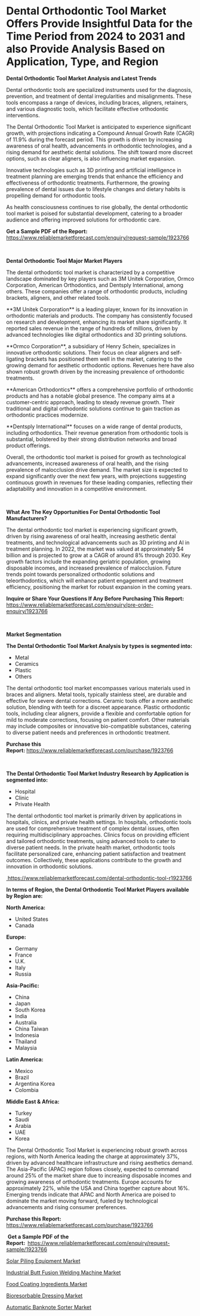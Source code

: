 <p><h1>Dental Orthodontic Tool Market Offers Provide Insightful Data for the Time Period from 2024 to 2031 and also Provide Analysis Based on Application, Type, and Region</h1></p><p><strong>Dental Orthodontic Tool Market Analysis and Latest Trends</strong></p>
<p><p>Dental orthodontic tools are specialized instruments used for the diagnosis, prevention, and treatment of dental irregularities and misalignments. These tools encompass a range of devices, including braces, aligners, retainers, and various diagnostic tools, which facilitate effective orthodontic interventions.</p><p>The Dental Orthodontic Tool Market is anticipated to experience significant growth, with projections indicating a Compound Annual Growth Rate (CAGR) of 11.9% during the forecast period. This growth is driven by increasing awareness of oral health, advancements in orthodontic technologies, and a rising demand for aesthetic dental solutions. The shift toward more discreet options, such as clear aligners, is also influencing market expansion.</p><p>Innovative technologies such as 3D printing and artificial intelligence in treatment planning are emerging trends that enhance the efficiency and effectiveness of orthodontic treatments. Furthermore, the growing prevalence of dental issues due to lifestyle changes and dietary habits is propelling demand for orthodontic tools.</p><p>As health consciousness continues to rise globally, the dental orthodontic tool market is poised for substantial development, catering to a broader audience and offering improved solutions for orthodontic care.</p></p>
<p><strong>Get a Sample PDF of the Report:&nbsp;</strong> <a href="https://www.reliablemarketforecast.com/enquiry/request-sample/1923766?utm_campaign=1129&utm_medium=2&utm_source=Github&utm_content=ia&utm_term=30102024&utm_id=dental-orthodontic-tool">https://www.reliablemarketforecast.com/enquiry/request-sample/1923766</a></p>
<p>&nbsp;</p>
<p><strong>Dental Orthodontic Tool Major Market Players</strong></p>
<p><p>The dental orthodontic tool market is characterized by a competitive landscape dominated by key players such as 3M Unitek Corporation, Ormco Corporation, American Orthodontics, and Dentsply International, among others. These companies offer a range of orthodontic products, including brackets, aligners, and other related tools.</p><p>**3M Unitek Corporation** is a leading player, known for its innovation in orthodontic materials and products. The company has consistently focused on research and development, enhancing its market share significantly. It reported sales revenue in the range of hundreds of millions, driven by advanced technologies like digital orthodontics and 3D printing solutions.</p><p>**Ormco Corporation**, a subsidiary of Henry Schein, specializes in innovative orthodontic solutions. Their focus on clear aligners and self-ligating brackets has positioned them well in the market, catering to the growing demand for aesthetic orthodontic options. Revenues here have also shown robust growth driven by the increasing prevalence of orthodontic treatments.</p><p>**American Orthodontics** offers a comprehensive portfolio of orthodontic products and has a notable global presence. The company aims at a customer-centric approach, leading to steady revenue growth. Their traditional and digital orthodontic solutions continue to gain traction as orthodontic practices modernize.</p><p>**Dentsply International** focuses on a wide range of dental products, including orthodontics. Their revenue generation from orthodontic tools is substantial, bolstered by their strong distribution networks and broad product offerings.</p><p>Overall, the orthodontic tool market is poised for growth as technological advancements, increased awareness of oral health, and the rising prevalence of malocclusion drive demand. The market size is expected to expand significantly over the next few years, with projections suggesting continuous growth in revenues for these leading companies, reflecting their adaptability and innovation in a competitive environment.</p></p>
<p>&nbsp;</p>
<p><strong>What Are The Key Opportunities For Dental Orthodontic Tool Manufacturers?</strong></p>
<p><p>The dental orthodontic tool market is experiencing significant growth, driven by rising awareness of oral health, increasing aesthetic dental treatments, and technological advancements such as 3D printing and AI in treatment planning. In 2022, the market was valued at approximately $4 billion and is projected to grow at a CAGR of around 8% through 2030. Key growth factors include the expanding geriatric population, growing disposable incomes, and increased prevalence of malocclusion. Future trends point towards personalized orthodontic solutions and teleorthodontics, which will enhance patient engagement and treatment efficiency, positioning the market for robust expansion in the coming years.</p></p>
<p><strong>Inquire or Share Your Questions If Any Before Purchasing This Report:</strong> <a href="https://www.reliablemarketforecast.com/enquiry/pre-order-enquiry/1923766?utm_campaign=1129&utm_medium=2&utm_source=Github&utm_content=ia&utm_term=30102024&utm_id=dental-orthodontic-tool">https://www.reliablemarketforecast.com/enquiry/pre-order-enquiry/1923766</a></p>
<p>&nbsp;</p>
<p><strong>Market Segmentation</strong></p>
<p><strong>The Dental Orthodontic Tool Market Analysis by types is segmented into:</strong></p>
<p><ul><li>Metal</li><li>Ceramics</li><li>Plastic</li><li>Others</li></ul></p>
<p><p>The dental orthodontic tool market encompasses various materials used in braces and aligners. Metal tools, typically stainless steel, are durable and effective for severe dental corrections. Ceramic tools offer a more aesthetic solution, blending with teeth for a discreet appearance. Plastic orthodontic tools, including clear aligners, provide a flexible and comfortable option for mild to moderate corrections, focusing on patient comfort. Other materials may include composites or innovative bio-compatible substances, catering to diverse patient needs and preferences in orthodontic treatment.</p></p>
<p><strong>Purchase this Report:&nbsp;</strong><a href="https://www.reliablemarketforecast.com/purchase/1923766?utm_campaign=1129&utm_medium=2&utm_source=Github&utm_content=ia&utm_term=30102024&utm_id=dental-orthodontic-tool">https://www.reliablemarketforecast.com/purchase/1923766</a></p>
<p>&nbsp;</p>
<p><strong>The Dental Orthodontic Tool Market Industry Research by Application is segmented into:</strong></p>
<p><ul><li>Hospital</li><li>Clinic</li><li>Private Health</li></ul></p>
<p><p>The dental orthodontic tool market is primarily driven by applications in hospitals, clinics, and private health settings. In hospitals, orthodontic tools are used for comprehensive treatment of complex dental issues, often requiring multidisciplinary approaches. Clinics focus on providing efficient and tailored orthodontic treatments, using advanced tools to cater to diverse patient needs. In the private health market, orthodontic tools facilitate personalized care, enhancing patient satisfaction and treatment outcomes. Collectively, these applications contribute to the growth and innovation in orthodontic solutions.</p></p>
<p><a href="https://www.reliablemarketforecast.com/dental-orthodontic-tool-r1923766?utm_campaign=1129&utm_medium=2&utm_source=Github&utm_content=ia&utm_term=30102024&utm_id=dental-orthodontic-tool">&nbsp;https://www.reliablemarketforecast.com/dental-orthodontic-tool-r1923766</a></p>
<p><strong>In terms of Region, the Dental Orthodontic Tool Market Players available by Region are:</strong></p>
<p>
    <p> <strong> North America: </strong>
        <ul>
            <li>United States</li>
            <li>Canada</li>
        </ul>
        </p> 
    <p> <strong> Europe: </strong>
        <ul>
            <li>Germany</li>
            <li>France</li>
            <li>U.K.</li>
            <li>Italy</li>
            <li>Russia</li>
        </ul>
        </p> 
    <p> <strong> Asia-Pacific: </strong>
        <ul>
            <li>China</li>
            <li>Japan</li>
            <li>South Korea</li>
            <li>India</li>
            <li>Australia</li>
            <li>China Taiwan</li>
            <li>Indonesia</li>
            <li>Thailand</li>
            <li>Malaysia</li>
        </ul>
        </p> 
    <p> <strong> Latin America: </strong>
        <ul>
            <li>Mexico</li>
            <li>Brazil</li>
            <li>Argentina Korea</li>
            <li>Colombia</li>
        </ul>
        </p> 
    <p> <strong> Middle East & Africa: </strong>
        <ul>
            <li>Turkey</li>
            <li>Saudi</li>
            <li>Arabia</li>
            <li>UAE</li>
            <li>Korea</li>
        </ul>
    </p>
    </p>
<p><p>The Dental Orthodontic Tool Market is experiencing robust growth across regions, with North America leading the charge at approximately 37%, driven by advanced healthcare infrastructure and rising aesthetics demand. The Asia-Pacific (APAC) region follows closely, expected to command around 25% of the market share due to increasing disposable incomes and growing awareness of orthodontic treatments. Europe accounts for approximately 22%, while the USA and China together capture about 16%. Emerging trends indicate that APAC and North America are poised to dominate the market moving forward, fueled by technological advancements and rising consumer preferences.</p></p>
<p><strong>Purchase this Report: </strong><a href="https://www.reliablemarketforecast.com/purchase/1923766?utm_campaign=1129&utm_medium=2&utm_source=Github&utm_content=ia&utm_term=30102024&utm_id=dental-orthodontic-tool">https://www.reliablemarketforecast.com/purchase/1923766</a></p>
<p>&nbsp;<strong>Get a Sample PDF of the Report:&nbsp;&nbsp;</strong><a href="https://www.reliablemarketforecast.com/enquiry/request-sample/1923766?utm_campaign=1129&utm_medium=2&utm_source=Github&utm_content=ia&utm_term=30102024&utm_id=dental-orthodontic-tool">https://www.reliablemarketforecast.com/enquiry/request-sample/1923766</a></p>
<p><strong></strong></p>
<p><p><a href="https://issuu.com/reportprime-2/docs/solar-piling-equipment-market-size-_3b6d3544ffdf89?utm_campaign=1129&utm_medium=2&utm_source=Github&utm_content=ia&utm_term=30102024&utm_id=dental-orthodontic-tool">Solar Piling Equipment Market</a></p><p><a href="https://issuu.com/reportprime-2/docs/industrial-butt-fusion-welding-mach_bcca86932ddd5d?utm_campaign=1129&utm_medium=2&utm_source=Github&utm_content=ia&utm_term=30102024&utm_id=dental-orthodontic-tool">Industrial Butt Fusion Welding Machine Market</a></p><p><a href="https://www.linkedin.com/pulse/food-coating-ingredients-market-segmentation-applications-ociie?utm_campaign=1129&utm_medium=2&utm_source=Github&utm_content=ia&utm_term=30102024&utm_id=dental-orthodontic-tool">Food Coating Ingredients Market</a></p><p><a href="https://github.com/janeengrenong0/Market-Research-Report-List-1/blob/main/bioresorbable-dressing-market.md?utm_campaign=1129&utm_medium=2&utm_source=Github&utm_content=ia&utm_term=30102024&utm_id=dental-orthodontic-tool">Bioresorbable Dressing Market</a></p><p><a href="https://github.com/loanv6asmitty/Market-Research-Report-List-1/blob/main/automatic-banknote-sorter-market.md?utm_campaign=1129&utm_medium=2&utm_source=Github&utm_content=ia&utm_term=30102024&utm_id=dental-orthodontic-tool">Automatic Banknote Sorter Market</a></p></p>